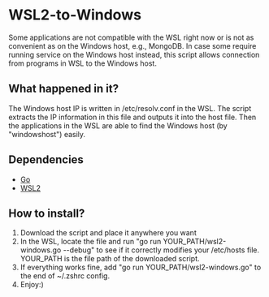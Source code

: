 # WSL2-to-Windows
Some applications are not compatible with the WSL right now or is not as convenient as on the Windows host, e.g., MongoDB. In case some require running service on the Windows host instead, this script allows connection from programs in WSL to the Windows host. 

## What happened in it?
The Windows host IP is written in /etc/resolv.conf in the WSL. The script extracts the IP information in this file and outputs it into the host file. Then the applications in the WSL are able to find the Windows host (by "windowshost") easily.

## Dependencies

- [Go](https://golang.org/)
- [WSL2](https://docs.microsoft.com/en-us/windows/wsl/install)

## How to install?
1.	Download the script and place it anywhere you want
2.	In the WSL, locate the file and run "go run YOUR_PATH/wsl2-windows.go --debug" to see if it correctly modifies your /etc/hosts file. YOUR_PATH is the file path of the downloaded script.
3.	If everything works fine, add "go run YOUR_PATH/wsl2-windows.go" to the end of ~/.zshrc config.
4.	Enjoy:)
